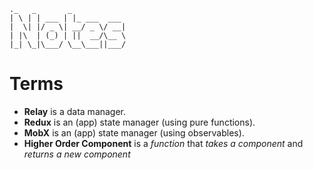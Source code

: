 ```
._   _       _            
| \ | | ___ | |_ ___  ___
|  \| |/ _ \| __/ _ \/ __|
| |\  | (_) | ||  __/\__ \
|_| \_|\___/ \__\___||___/

```

# Terms
- __Relay__ is a data manager.
- __Redux__ is an (app) state manager (using pure functions).
- __MobX__ is an (app) state manager (using observables).
- __Higher Order Component__ is a *function* that *takes a component* and *returns a new component*

